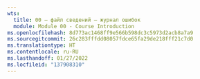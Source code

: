 ```yaml
---
wts:
  title: 00 — файл сведений — журнал ошибок
  module: Module 00 - Course Introduction
ms.openlocfilehash: 8d773ac1468ff9e566b598dc3c5973d2acb8a7a9
ms.sourcegitcommit: 26c283fffdd08057fdce65fa29de218fff21c7d0
ms.translationtype: HT
ms.contentlocale: ru-RU
ms.lasthandoff: 01/27/2022
ms.locfileid: "137908310"
---
```

